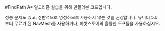 #FindPath
A* 알고리즘 실습을 위해 만들어본 코드입니다.

성능 문제도 있고, 전반적으로 멍청하므로 사용하지 않는 것을 권장합니다.
유니티 5.0부터 무료가 된 NavMesh를 사용하거나, 에셋스토어의 훌륭한 도구들을 사용하십시오.

